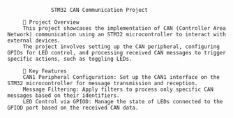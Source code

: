                   STM32 CAN Communication Project
                  
         📝 Project Overview
         This project showcases the implementation of CAN (Controller Area Network) communication using an STM32 microcontroller to interact with external devices.
         The project involves setting up the CAN peripheral, configuring GPIOs for LED control, and processing received CAN messages to trigger specific actions, such as toggling LEDs.

         🔧 Key Features
         CAN1 Peripheral Configuration: Set up the CAN1 interface on the STM32 microcontroller for message transmission and reception.
         Message Filtering: Apply filters to process only specific CAN messages based on their identifiers.
         LED Control via GPIOD: Manage the state of LEDs connected to the GPIOD port based on the received CAN data.
